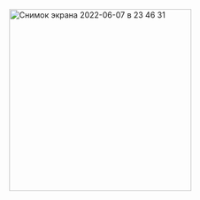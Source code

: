 
<img width="329" alt="Снимок экрана 2022-06-07 в 23 46 31" src="https://user-images.githubusercontent.com/93527566/172479403-9814f570-c7f1-42d6-afbd-de57fcc8666f.png">
